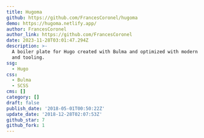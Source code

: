 ```yaml
---
title: Hugoma
github: https://github.com/FrancesCoronel/hugoma
demo: https://hugoma.netlify.app/
author: FrancesCoronel
author_link: https://github.com/FrancesCoronel
date: 2023-11-28T03:01:47.294Z
description: >-
  A boiler plate for Hugo created with Bulma and optimized with modern workflows
  and tooling. ️
ssg:
  - Hugo
css:
  - Bulma
  - SCSS
cms: []
category: []
draft: false
publish_date: '2018-05-01T00:50:22Z'
update_date: '2018-12-28T02:07:53Z'
github_star: 7
github_fork: 1
---
```

